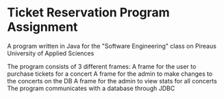 # Ticket Reservation Program Assignment
A program written in Java for the "Software Engineering" class on Pireaus University of Applied Sciences

The program consists of 3 different frames:
A frame for the user to purchase tickets for a concert
A frame for the admin to make changes to the concerts on the DB
A frame for the admin to view stats for all concerts
The program communicates with a database through JDBC
